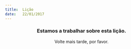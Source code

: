 ```yaml
---
title:  Lição
date:   22/01/2017
---
```


### <center>Estamos a trabalhar sobre esta lição.</center>
<center>Volte mais tarde, por favor.</center>